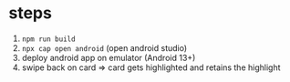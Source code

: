 # steps
1. `npm run build`
2. `npx cap open android` (open android studio)
3. deploy android app on emulator (Android 13+)
4. swipe back on card => card gets highlighted and retains the highlight